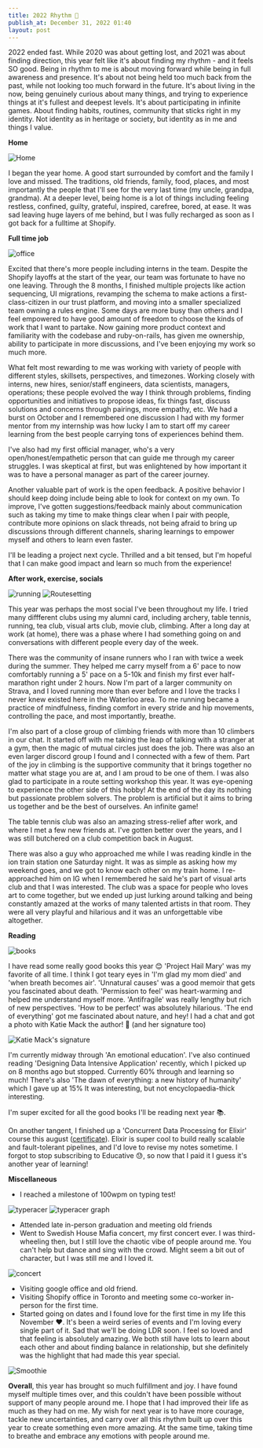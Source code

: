 ```yaml
---
title: 2022 Rhythm 🎊
publish_at: December 31, 2022 01:40
layout: post
---
```


2022 ended fast. While 2020 was about getting lost, and 2021 was about finding direction, this year felt like it's about finding my rhythm - and it feels SO good. Being in rhythm to me is about moving forward while being in full awareness and presence. It's about not being held too much back from the past, while not looking too much forward in the future. It's about living in the now, being genuinely curious about many things, and trying to experience things at it's fullest and deepest levels. It's about participating in infinite games. About finding habits, routines, community that sticks right in my identity. Not identity as in heritage or society, but identity as in me and things I value.

**Home**

![Home](2022-rhythm/bandung.png "=400x400")

I began the year home. A good start surrounded by comfort and the family I love and missed. The traditions, old friends, family, food, places, and most importantly the people that I'll see for the very last time (my uncle, grandpa, grandma). At a deeper level, being home is a lot of things including feeling restless, confined, guilty, grateful, inspired, carefree, bored, at ease. It was sad leaving huge layers of me behind, but I was fully recharged as soon as I got back for a fulltime at Shopify.

**Full time job**

![office](2022-rhythm/office.png "=400x400")

Excited that there's more people including interns in the team. Despite the Shopify layoffs at the start of the year, our team was fortunate to have no one leaving. Through the 8 months, I finished multiple projects like action sequencing, UI migrations, revamping the schema to make actions a first-class-citizen in our trust platform, and moving into a smaller specialized team owning a rules engine. Some days are more busy than others and I feel empowered to have good amount of freedom to choose the kinds of work that I want to partake. Now gaining more product context and familiarity with the codebase and ruby-on-rails, has given me ownership, ability to participate in more discussions, and I've been enjoying my work so much more.

What felt most rewarding to me was working with variety of people with different styles, skillsets, perspectives, and timezones. Working closely with interns, new hires, senior/staff engineers, data scientists, managers, operations; these people evolved the way I think through problems, finding opportunities and initiatives to propose ideas, fix things fast, discuss solutions and concerns through pairings, more empathy, etc. We had a burst on October and I remembered one discussion I had with my former mentor from my internship was how lucky I am to start off my career learning from the best people carrying tons of experiences behind them.

I've also had my first official manager, who's a very open/honest/empathetic person that can guide me through my career struggles. I was skeptical at first, but was enlightened by how important it was to have a personal manager as part of the career journey.

Another valuable part of work is the open feedback. A positive behavior I should keep doing include being able to look for context on my own. To improve, I've gotten suggestions/feedback mainly about communication such as taking my time to make things clear when I pair with people, contribute more opinions on slack threads, not being afraid to bring up discussions through different channels, sharing learnings to empower myself and others to learn even faster.

I'll be leading a project next cycle. Thrilled and a bit tensed, but I'm hopeful that I can make good impact and learn so much from the experience!

**After work, exercise, socials**

![running](2022-rhythm/running.png "=400x400")
![Routesetting](2022-rhythm/routesetting.png "=400x400")

This year was perhaps the most social I've been throughout my life. I tried many diffferent clubs using my alumni card, including archery, table tennis, running, tea club, visual arts club, movie club, climbing. After a long day at work (at home), there was a phase where I had something going on and conversations with different people every day of the week.

There was the community of insane runners who I ran with twice a week during the summer. They helped me carry myself from a 6' pace to now comfortably running a 5' pace on a 5-10k and finish my first ever half-marathon right under 2 hours. Now I'm part of a larger community on Strava, and I loved running more than ever before and I love the tracks I never knew existed here in the Waterloo area. To me running became a practice of mindfulness, finding comfort in every stride and hip movements, controlling the pace, and most importantly, breathe.

I'm also part of a close group of climbing friends with more than 10 climbers in our chat. It started off with me taking the leap of talking with a stranger at a gym, then the magic of mutual circles just does the job. There was also an even larger discord group I found and I connected with a few of them. Part of the joy in climbing is the supportive community that it brings together no matter what stage you are at, and I am proud to be one of them. I was also glad to participate in a route setting workshop this year. It was eye-opening to experience the other side of this hobby! At the end of the day its nothing but passionate problem solvers. The problem is artificial but it aims to bring us together and be the best of ourselves. An infinite game!

The table tennis club was also an amazing stress-relief after work, and where I met a few new friends at. I've gotten better over the years, and I was still butchered on a club competition back in August.

There was also a guy who approached me while I was reading kindle in the ion train station one Saturday night. It was as simple as asking how my weekend goes, and we got to know each other on my train home. I re-approached him on IG when I remembered he said he's part of visual arts club and that I was interested. The club was a space for people who loves art to come together, but we ended up just lurking around talking and being constantly amazed at the works of many talented artists in that room. They were all very playful and hilarious and it was an unforgettable vibe altogether.


**Reading**

![books](2022-rhythm/books.png "=400x400")

I have read some really good books this year 😊 'Project Hail Mary' was my favorite of all time. I think I got teary eyes in 'I'm glad my mom died' and 'when breath becomes air'. 'Unnatural causes' was a good memoir that gets you fascinated about death. 'Permission to feel' was heart-warming and helped me understand myself more. 'Antifragile' was really lengthy but rich of new perspectives. 'How to be perfect' was absolutely hilarious. 'The end of everything' got me fascinated about nature, and hey! I had a chat and got a photo with Katie Mack the author! 📸 (and her signature too)

![Katie Mack's signature](2022-rhythm/signature.png "=400x400")

I'm currently midway through 'An emotional education'. I've also continued reading 'Designing Data Intensive Application' recently, which I picked up on 8 months ago but stopped. Currently 60% through and learning so much! There's also 'The dawn of everything: a new history of humanity' which I gave up at 15% It was interesting, but not encyclopaedia-thick interesting.

I'm super excited for all the good books I'll be reading next year 📚.

On another tangent, I finished up a 'Concurrent Data Processing for Elixir' course this august ([certificate](https://www.educative.io/verify-certificate/487B21t9VoJG37G7yhNkzq1Z9GMPcG)). Elixir is super cool to build really scalable and fault-tolerant pipelines, and I'd love to revise my notes sometime. I forgot to stop subscribing to Educative 😓, so now that I paid it I guess it's another year of learning!

**Miscellaneous**
- I reached a milestone of 100wpm on typing test!

![typeracer](2022-rhythm/typeracer_score.jpg "=400x400")
![typeracer graph](2022-rhythm/graph.png "=400x400")

- Attended late in-person graduation and meeting old friends
- Went to Swedish House Mafia concert, my first concert ever. I was third-wheeling then, but I still love the chaotic vibe of people around me. You can't help but dance and sing with the crowd. Might seem a bit out of character, but I was still me and I loved it.

![concert](2022-rhythm/concert.png "=400x400")

- Visiting google office and old friend.
- Visiting Shopify office in Toronto and meeting some co-worker in-person for the first time.
- Started going on dates and I found love for the first time in my life this November ❤️. It's been a weird series of events and I'm loving every single part of it. Sad that we'll be doing LDR soon. I feel so loved and that feeling is absolutely amazing. We both still have lots to learn about each other and about finding balance in relationship, but she definitely was the highlight that had made this year special.

![Smoothie](2022-rhythm/smoothie.png "=400x400")

**Overall**, this year has brought so much fulfillment and joy. I have found myself multiple times over, and this couldn't have been possible without support of many people around me. I hope that I had improved their life as much as they had on me. My wish for next year is to have more courage, tackle new uncertainties, and carry over all this rhythm built up over this year to create something even more amazing. At the same time, taking time to breathe and embrace any emotions with people around me.
